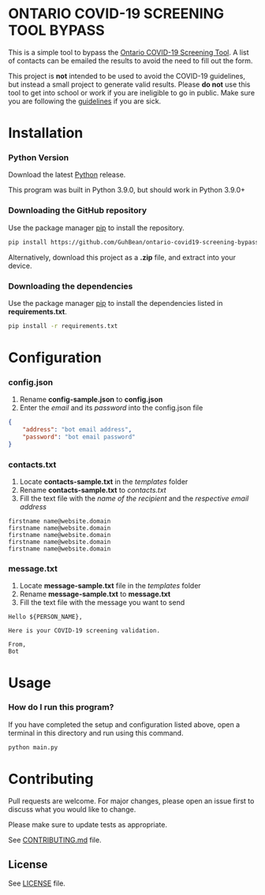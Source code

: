 # ONTARIO COVID-19 SCREENING TOOL BYPASS

This is a simple tool to bypass the [Ontario COVID-19 Screening Tool](https://covid-19.ontario.ca/school-screening/). A list of contacts can be emailed the results to avoid the need to fill out the form. 

This project is **not** intended to be used to avoid the COVID-19 guidelines, but instead a small project to generate valid results. Please **do not** use this tool to get into school or work if you are ineligible to go in public. Make sure you are following the [guidelines](https://covid-19.ontario.ca/) if you are sick.

# Installation

### Python Version
Download the latest [Python](https://www.python.org/downloads/) release.

This program was built in Python 3.9.0, but should work in Python 3.9.0+

### Downloading the GitHub repository
Use the package manager [pip](https://pip.pypa.io/en/stable/) to install the repository.

```bash
pip install https://github.com/GuhBean/ontario-covid19-screening-bypass.git
```

Alternatively, download this project as a **.zip** file, and extract into your device.

### Downloading the dependencies
Use the package manager [pip](https://pip.pypa.io/en/stable/) to install the dependencies listed in **requirements.txt**.

```bash
pip install -r requirements.txt
```

# Configuration

### config.json
1. Rename **config-sample.json** to **config.json**
2. Enter the *email* and its *password* into the config.json file

```json
{
    "address": "bot email address",
    "password": "bot email password"
}
```

### contacts.txt
1. Locate **contacts-sample.txt** in the *templates* folder
2. Rename **contacts-sample.txt** to *contacts.txt*
3. Fill the text file with the *name of the recipient* and the *respective email address*

```
firstname name@website.domain
firstname name@website.domain
firstname name@website.domain
firstname name@website.domain
firstname name@website.domain
```

### message.txt
1. Locate **message-sample.txt** file in the *templates* folder
2. Rename **message-sample.txt** to **message.txt**
3. Fill the text file with the message you want to send

```
Hello ${PERSON_NAME},

Here is your COVID-19 screening validation.

From,
Bot
```

# Usage

### How do I run this program?
If you have completed the setup and configuration listed above, open a terminal in this directory and run using this command.

```bash
python main.py
```

# Contributing
Pull requests are welcome. For major changes, please open an issue first to discuss what you would like to change.

Please make sure to update tests as appropriate.

See [CONTRIBUTING.md](https://github.com/GuhBean/ontario-covid19-screening-bypass/blob/master/CONTRIBUTING.md) file.

## License
See [LICENSE](https://github.com/GuhBean/ontario-covid19-screening-bypass/blob/master/LICENSE) file.
